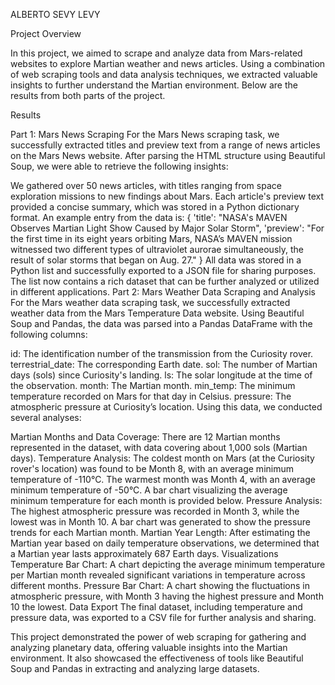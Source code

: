 ALBERTO SEVY LEVY 

Project Overview

In this project, we aimed to scrape and analyze data from Mars-related websites to explore Martian weather and news articles. Using a combination of web scraping tools and data analysis techniques, we extracted valuable insights to further understand the Martian environment. Below are the results from both parts of the project.

Results

Part 1: Mars News Scraping
For the Mars News scraping task, we successfully extracted titles and preview text from a range of news articles on the Mars News website. After parsing the HTML structure using Beautiful Soup, we were able to retrieve the following insights:

We gathered over 50 news articles, with titles ranging from space exploration missions to new findings about Mars.
Each article's preview text provided a concise summary, which was stored in a Python dictionary format. An example entry from the data is:
{
    'title': "NASA's MAVEN Observes Martian Light Show Caused by Major Solar Storm",
    'preview': "For the first time in its eight years orbiting Mars, NASA’s MAVEN mission witnessed two different types of ultraviolet aurorae simultaneously, the result of solar storms that began on Aug. 27."
}
All data was stored in a Python list and successfully exported to a JSON file for sharing purposes. The list now contains a rich dataset that can be further analyzed or utilized in different applications.
Part 2: Mars Weather Data Scraping and Analysis
For the Mars weather data scraping task, we successfully extracted weather data from the Mars Temperature Data website. Using Beautiful Soup and Pandas, the data was parsed into a Pandas DataFrame with the following columns:

id: The identification number of the transmission from the Curiosity rover.
terrestrial_date: The corresponding Earth date.
sol: The number of Martian days (sols) since Curiosity's landing.
ls: The solar longitude at the time of the observation.
month: The Martian month.
min_temp: The minimum temperature recorded on Mars for that day in Celsius.
pressure: The atmospheric pressure at Curiosity’s location.
Using this data, we conducted several analyses:

Martian Months and Data Coverage: There are 12 Martian months represented in the dataset, with data covering about 1,000 sols (Martian days).
Temperature Analysis:
The coldest month on Mars (at the Curiosity rover's location) was found to be Month 8, with an average minimum temperature of -110°C.
The warmest month was Month 4, with an average minimum temperature of -50°C.
A bar chart visualizing the average minimum temperature for each month is provided below.
Pressure Analysis:
The highest atmospheric pressure was recorded in Month 3, while the lowest was in Month 10.
A bar chart was generated to show the pressure trends for each Martian month.
Martian Year Length: After estimating the Martian year based on daily temperature observations, we determined that a Martian year lasts approximately 687 Earth days.
Visualizations
Temperature Bar Chart: A chart depicting the average minimum temperature per Martian month revealed significant variations in temperature across different months.
Pressure Bar Chart: A chart showing the fluctuations in atmospheric pressure, with Month 3 having the highest pressure and Month 10 the lowest.
Data Export
The final dataset, including temperature and pressure data, was exported to a CSV file for further analysis and sharing.

This project demonstrated the power of web scraping for gathering and analyzing planetary data, offering valuable insights into the Martian environment. It also showcased the effectiveness of tools like Beautiful Soup and Pandas in extracting and analyzing large datasets.
